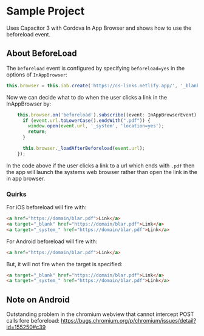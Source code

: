 # Sample Project
Uses Capacitor 3 with Cordova In App Browser and shows how to use the beforeload event.

## About BeforeLoad
The `beforeload` event is configured by specifying `beforeload=yes` in the options of `InAppBrowser`:
```typescript
this.browser = this.iab.create('https://cs-links.netlify.app/', '_blank', 'location=no,beforeload=yes');
```

Now we can decide what to do when the user clicks a link in the InAppBrowser by:
```typescript
    this.browser.on('beforeload').subscribe((event: InAppBrowserEvent) => {
      if (event.url.toLowerCase().endsWith(".pdf")) {
        window.open(event.url, '_system', 'location=yes');
        return;
      }

      this.browser._loadAfterBeforeload(event.url);
    });
```

In the code above if the user clicks a link to a url which ends with `.pdf` then the app will launch the systems web browser rather than open the link in the in app browser.

### Quirks
For iOS beforeload will fire with:
```html
<a href="https://domain/blar.pdf">Link</a>
<a target="_blank" href="https://domain/blar.pdf">Link</a>
<a target="_system_" href="https://domain/blar.pdf">Link</a>
```

For Android beforeload will fire with:
```html
<a href="https://domain/blar.pdf">Link</a>
```

But, it will not fire when the target is specified:
```html
<a target="_blank" href="https://domain/blar.pdf">Link</a>
<a target="_system_" href="https://domain/blar.pdf">Link</a>
```

## Note on Android
Outstanding problem in the chromium webview that cannot intercept POST calls fore beforeload:
https://bugs.chromium.org/p/chromium/issues/detail?id=155250#c39


